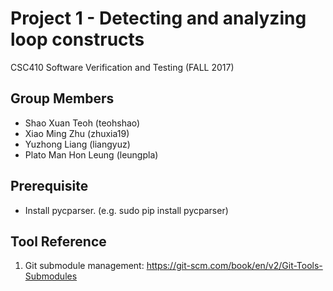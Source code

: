 # Project 1 - Detecting and analyzing loop constructs 
CSC410 Software Verification and Testing (FALL 2017)

## Group Members
- Shao Xuan Teoh (teohshao) 
- Xiao Ming Zhu (zhuxia19) 
- Yuzhong Liang (liangyuz) 
- Plato Man Hon Leung (leungpla) 

## Prerequisite
- Install pycparser. (e.g. sudo pip install pycparser)

## Tool Reference
1. Git submodule management: https://git-scm.com/book/en/v2/Git-Tools-Submodules
